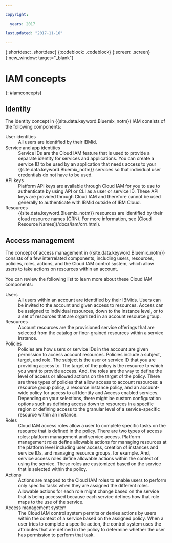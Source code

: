 ```yaml
---

copyright:

  years: 2017

lastupdated: "2017-11-16"

---
```


{:shortdesc: .shortdesc}
{:codeblock: .codeblock}
{:screen: .screen}
{:new_window: target="_blank"}

# IAM concepts
{: #iamconcepts}

## Identity

The identity concept in {{site.data.keyword.Bluemix_notm}} IAM consists of the following components:

<dl>
<dt>User identities</dt>
<dd>All users are identified by their IBMid.</dd>
<dt>Service and app identities</dt>
<dd>Service IDs are the Cloud IAM feature that is used to provide a separate identity for services and applications. You can create a service ID to be used by an application that needs access to your {{site.data.keyword.Bluemix_notm}} services so that individual user credentials do not have to be used.</dd>
<dt>API keys</dt>
<dd>Platform API keys are available through Cloud IAM for you to use to authenticate by using API or CLI as a user or service ID. These API keys are provided through Cloud IAM and therefore cannot be used generally to authenticate with IBMid outside of IBM Cloud. </dd>
<dt>Resources</dt>
<dd>{{site.data.keyword.Bluemix_notm}} resources are identified by their cloud resource names (CRN). For more information, see [Cloud Resource Names](/docs/iam/crn.html).</dd>
</dl>

## Access management

The concept of access management in {{site.data.keyword.Bluemix_notm}} consists of a few interrelated components, including users, resources, policies, roles, actions, and the Cloud IAM control system, which allow users to take actions on resources within an account. 

You can review the following list to learn more about these Cloud IAM components:

<dl>
<dt>Users</dt>
<dd>All users within an account are identified by their IBMids. Users can be invited to the account and given access to resources. Access can be assigned to individual resources, down to the instance level, or to a set of resources that are organized in an account resource group.</dd>
<dt>Resources</dt>
<dd>Account resources are the provisioned service offerings that are selected from the catalog or finer-grained resources within a service instance.</dd>
<dt>Policies</dt>
<dd>Policies are how users or service IDs in the account are given permission to access account resources. Policies include a subject, target, and role. The subject is the user or service ID that you are providing access to. The target of the policy is the resource to which you want to provide access. And, the roles are the way to define the level of access or allowed actions on the target of the policy. There are three types of policies that allow access to account resources: a resource group policy, a resource instance policy, and an account-wide policy for access to all Identity and Access enabled services. Depending on your selections, there might be custom configuration options such as defining access down to resources in a specific region or defining access to the granular level of a service-specific resource within an instance.</dd>
<dt>Roles</dt>
<dd>Cloud IAM access roles allow a user to complete specific tasks on the resource that is defined in the policy. There are two types of access roles: platform management and service access. Platform management roles define allowable actions for managing resources at the platform level including user access, creation of instances and service IDs, and managing resource groups, for example. And, service access roles define allowable actions within the context of using the service. These roles are  customized based on the service that is selected within the policy.</dd>
<dt>Actions</dt>
<dd>Actions are mapped to the Cloud IAM roles to enable users to perform only specific tasks when they are assigned the different roles. Allowable actions for each role might change based on the service that is being accessed because each service defines how that role maps to the use of the service. </dd>
<dt>Access management system</dt>
<dd>The Cloud IAM control system permits or denies actions by users within the context of a service based on the assigned policy. When a user tries to complete a specific action, the control system uses the attributes that are defined in the policy to determine whether the user has permission to perform that task.</dd>
</dl>





